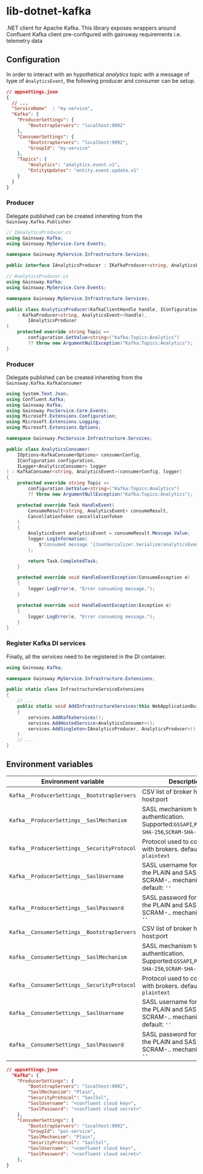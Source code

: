 # lib-dotnet-kafka

.NET client for Apache Kafka. This library exposes wrappers around Confluent Kafka client pre-configured with gainsway requirements i.e. telemetry data

## Configuration

In order to interact with an hypothetical _analytics_ topic with a message of type of `AnalyticsEvent`, the following producer and consumer can be setup.

```json
// appsettings.json
{
  // ...
  "ServiceName"  : "my-service",
  "Kafka": {
    "ProducerSettings": {
        "BootstrapServers": "localhost:9092"
    },
    "ConsumerSettings": {
        "BootstrapServers": "localhost:9092",
        "GroupId": "my-service"
    },
    "Topics": {
        "Analytics": "analytics.event.v1",
        "EntityUpdates": "entity.event.update.v1"
    }
  }
}
```

### Producer

Delegate published can be created inhereting from the `Gainsway.Kafka.Publisher`

```csharp
// IAnalyticsProducer.cs
using Gainsway.Kafka;
using Gainsway.MyService.Core.Events;

namespace Gainsway.MyService.Infrastructure.Services;

public interface IAnalyticsProducer : IKafkaProducer<string, AnalyticsEvent> { }
```

```csharp
// AnalyticsProducer.cs
using Gainsway.Kafka;
using Gainsway.MyService.Core.Events;

namespace Gainsway.MyService.Infrastructure.Services;

public class AnalyticsProducer(KafkaClientHandle handle, IConfiguration configuration)
    : KafkaProducer<string, AnalyticsEvent>(handle),
        IAnalyticsProducer
{
    protected override string Topic =>
        configuration.GetValue<string>("Kafka:Topics:Analytics")
        ?? throw new ArgumentNullException("Kafka:Topics:Analytics");
}
```

### Producer

Delegate published can be created inhereting from the `Gainsway.Kafka.KafkaConsumer`

```csharp
using System.Text.Json;
using Confluent.Kafka;
using Gainsway.Kafka;
using Gainsway.PocService.Core.Events;
using Microsoft.Extensions.Configuration;
using Microsoft.Extensions.Logging;
using Microsoft.Extensions.Options;

namespace Gainsway.PocService.Infrastructure.Services;

public class AnalyticsConsumer(
    IOptions<KafkaConsumerOptions> consumerConfig,
    IConfiguration configuration,
    ILogger<AnalyticsConsumer> logger
) : KafkaConsumer<string, AnalyticsEvent>(consumerConfig, logger)
{
    protected override string Topic =>
        configuration.GetValue<string>("Kafka:Topics:Analytics")
        ?? throw new ArgumentNullException("Kafka:Topics:Analytics");

    protected override Task HandleEvent(
        ConsumeResult<string, AnalyticsEvent> consumeResult,
        CancellationToken cancellationToken
    )
    {
        AnalyticsEvent analyticsEvent = consumeResult.Message.Value;
        logger.LogInformation(
            $"Consumed message '{JsonSerializer.Serialize(analyticsEvent)}' at: '{consumeResult.TopicPartitionOffset}'."
        );

        return Task.CompletedTask;
    }

    protected override void HandleEventException(ConsumeException e)
    {
        logger.LogError(e, "Error consuming message.");
    }

    protected override void HandleEventException(Exception e)
    {
        logger.LogError(e, "Error consuming message.");
    }
}

```

### Register Kafka DI services

Finally, all the services need to be registered in the DI container.

```csharp
using Gainsway.Kafka;

namespace Gainsway.MyService.Infrastructure.Extensions;

public static class InfrastructureServiceExtensions
{
    // ...
    public static void AddInfrastructureServices(this WebApplicationBuilder builder)
    {
        services.AddKafkaServices();
        services.AddHostedService<AnalyticsConsumer>();
        services.AddSingleton<IAnalyticsProducer, AnalyticsProducer>();
    }
    // ...
}
```

## Environment variables

| Environment variable                        | Description                                                                                            |
| ------------------------------------------- | ------------------------------------------------------------------------------------------------------ |
| `Kafka__ProducerSettings__BootstrapServers` | CSV list of broker host or host:port                                                                   |
| `Kafka__ProducerSettings__SaslMechanism`    | SASL mechanism to use for authentication. Supported:`GSSAPI`,`PLAIN`,`SCRAM-SHA-256`,`SCRAM-SHA-512`   |
| `Kafka__ProducerSettings__SecurityProtocol` | Protocol used to communicate with brokers. default: `plaintext`                                        |
| `Kafka__ProducerSettings__SaslUsername`     | SASL username for use with the PLAIN and SASL-SCRAM-.. mechanisms default: `''`                        |
| `Kafka__ProducerSettings__SaslPassword`     | SASL password for use with the PLAIN and SASL-SCRAM-.. mechanism default: `''`                         |
| `Kafka__ConsumerSettings__BootstrapServers` | CSV list of broker host or host:port                                                                   |
| `Kafka__ConsumerSettings__SaslMechanism`    | SASL mechanism to use for authentication. Supported:`GSSAPI`,`PLAIN`,`SCRAM-SHA-256`,`SCRAM-SHA-512`   |
| `Kafka__ConsumerSettings__SecurityProtocol` | Protocol used to communicate with brokers. default: `plaintext`                                        |
| `Kafka__ConsumerSettings__SaslUsername`     | SASL username for use with the PLAIN and SASL-SCRAM-.. mechanisms default: `''`                        |
| `Kafka__ConsumerSettings__SaslPassword`     | SASL password for use with the PLAIN and SASL-SCRAM-.. mechanism default: `''`                         |


```json
// appsettings.json
  "Kafka": {
    "ProducerSettings": {
        "BootstrapServers": "localhost:9092",
        "SaslMechanism": "Plain",
        "SecurityProtocol": "SaslSsl",
        "SaslUsername": "<confluent cloud key>",
        "SaslPassword": "<confluent cloud secret>"
    },
    "ConsumerSettings": {
        "BootstrapServers": "localhost:9092",
        "GroupId": "poc-service",
        "SaslMechanism": "Plain",
        "SecurityProtocol": "SaslSsl",
        "SaslUsername": "<confluent cloud key>",
        "SaslPassword": "<confluent cloud secret>"
    },
}
```